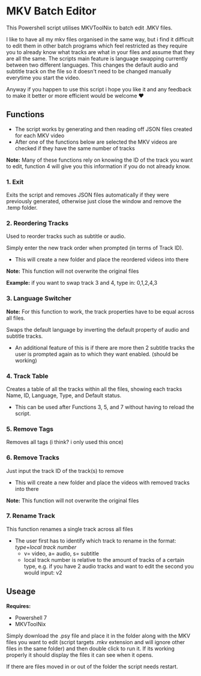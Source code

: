 # MKV Batch Editor

This Powershell script utilises MKVToolNix to batch edit .MKV files.

I like to have all my mkv files organised in the same way, but i find it difficult to edit them in other batch programs which feel restricted as they require you to already know what tracks are what in your files and assume that they are all the same.
The scripts main feature is language swapping currently between two different languages. This changes the default audio and subtitle track on the file so it doesn't need to be changed manually everytime you start the video.

Anyway if you happen to use this script i hope you like it and any feedback to make it better or more efficient would be welcome ❤️

## Functions

- The script works by generating and then reading off JSON files created for each MKV video
- After one of the functions below are selected the MKV videos are checked if they have the same number of tracks

**Note:** Many of these functions rely on knowing the ID of the track you want to edit, function 4 will give you this information if you do not already know.

### 1. Exit

Exits the script and removes JSON files automatically if they were previously generated, otherwise just close the window and remove the .temp folder.

### 2. Reordering Tracks

Used to reorder tracks such as subtitle or audio.

Simply enter the new track order when prompted (in terms of Track ID).
- This will create a new folder and place the reordered videos into there

**Note:** This function will not overwrite the original files

**Example:** if you want to swap track 3 and 4, type in: 0,1,2,4,3

### 3. Language Switcher

**Note:** For this function to work, the track properties have to be equal across all files.

Swaps the default language by inverting the default property of audio and subtitle tracks.
- An additional feature of this is if there are more then 2 subtitle tracks the user is prompted again as to which they want enabled. (should be working)

### 4. Track Table

Creates a table of all the tracks within all the files, showing each tracks Name, ID, Language, Type, and Default status.
- This can be used after Functions 3, 5, and 7 without having to reload the script.

### 5. Remove Tags

Removes all tags (i think? i only used this once)

### 6. Remove Tracks

Just input the track ID of the track(s) to remove
- This will create a new folder and place the videos with removed tracks into there

**Note:** This function will not overwrite the original files

### 7. Rename Track

This function renames a single track across all files
- The user first has to identify which track to rename in the format: _type_+_local track number_
  - v= video, a= audio, s= subtitle
  - local track number is relative to the amount of tracks of a certain type, e.g. if you have 2 audio tracks and want to edit the second you would input: v2

## Useage

**Requires:**
- Powershell 7
- MKVToolNix

Simply download the .psy file and place it in the folder along with the MKV files you want to edit (script targets .mkv extension and will ignore other files in the same folder) and then double click to run it. If its working properly it should display the files it can see when it opens.

If there are files moved in or out of the folder the script needs restart.

